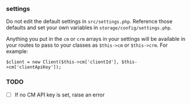 ### settings

Do not edit the default settings in `src/settings.php`. Reference those defaults and set your own variables in `storage/config/settings.php`.

Anything you put in the `cm` or `crm` arrays in your settings will be available in your routes to pass to your classes as `$this->cm` or `$this->crm`. For example:

```
$client = new Client($this->cm['clientId'], $this->cm['clientApiKey']);
```

### TODO

* [ ] If no CM API key is set, raise an error
